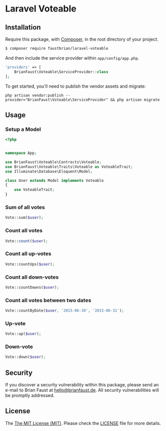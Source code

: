 # Laravel Voteable

## Installation

Require this package, with [Composer](https://getcomposer.org/), in the root directory of your project.

``` bash
$ composer require faustbrian/laravel-voteable
```

And then include the service provider within `app/config/app.php`.

``` php
'providers' => [
    BrianFaust\Voteable\ServiceProvider::class
];
```

To get started, you'll need to publish the vendor assets and migrate:

```
php artisan vendor:publish --provider="BrianFaust\Voteable\ServiceProvider" && php artisan migrate
```

## Usage

### Setup a Model
``` php
<?php


namespace App;

use BrianFaust\Voteable\Contracts\Voteable;
use BrianFaust\Voteable\Traits\Voteable as VoteableTrait;
use Illuminate\Database\Eloquent\Model;

class User extends Model implements Voteable
{
    use VoteableTrait;
}

```

### Sum of all votes
``` php
Vote::sum($user);
```

### Count all votes
``` php
Vote::count($user);
```

### Count all up-votes
``` php
Vote::countUps($user);
```

### Count all down-votes
``` php
Vote::countDowns($user);
```

### Count all votes between two dates
``` php
Vote::countByDate($user, '2015-06-30', '2015-06-31');
```

### Up-vote
``` php
Vote::up($user);
```

### Down-vote
``` php
Vote::down($user);
```

## Security

If you discover a security vulnerability within this package, please send an e-mail to Brian Faust at hello@brianfaust.de. All security vulnerabilities will be promptly addressed.

## License

The [The MIT License (MIT)](LICENSE). Please check the [LICENSE](LICENSE) file for more details.
